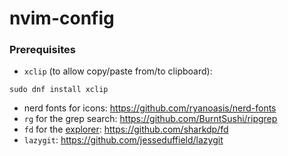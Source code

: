 # nvim-config 

### Prerequisites
- `xclip` (to allow copy/paste from/to clipboard):
```
sudo dnf install xclip
```
- nerd fonts for icons: https://github.com/ryanoasis/nerd-fonts
- `rg` for the grep search: https://github.com/BurntSushi/ripgrep
- `fd` for the [explorer](https://github.com/folke/snacks.nvim/blob/main/docs/explorer.md): https://github.com/sharkdp/fd
- `lazygit`: https://github.com/jesseduffield/lazygit
